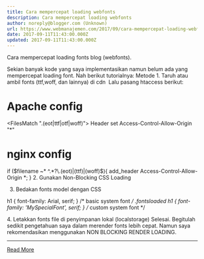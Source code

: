 ```yaml
---
title: Cara mempercepat loading webfonts
description: Cara mempercepat loading webfonts
author: noreply@blogger.com (Unknown)
url: https://www.webmanajemen.com/2017/09/cara-mempercepat-loading-webfonts.html
date: 2017-09-11T11:43:00.000Z
updated: 2017-09-11T11:43:00.000Z
---
```


Cara mempercepat loading fonts blog (webfonts).

Sekian banyak kode yang saya implementasikan namun belum ada yang mempercepat loading font. Nah berikut tutorialnya:
Metode 1.
Taruh atau ambil fonts (ttf,woff, dan lainnya) di cdn
 Lalu pasang htaccess berikut:
# Apache config
<FilesMatch ".(eot|ttf|otf|woff)">
 Header set Access-Control-Allow-Origin "*"
</FilesMatch>
# nginx config
if ($filename ~* ^.*?\.(eot)|(ttf)|(woff)$){
 add_header Access-Control-Allow-Origin *;
}
2.  Gunakan Non-Blocking CSS Loading

<link rel="stylesheet" type="text/css" href="fonts.css" media="none" onload="this.media='all';">
<link rel="stylesheet" type="text/css" href="style.css" media="none" onload="this.media='all';">

3. Bedakan fonts model dengan CSS

h1 { font-family: Arial, serif; } /* basic system font */ .fontsloaded h1 { font-family: 'MySpecialFont', serif; } /* custom system font */

<link href="fonts.css" onload="document.body.className+=' fontsloaded';" rel="stylesheet" type="text/css" >
4. Letakkan fonts file di penyimpanan lokal (localstorage)
Selesai. Begitulah sedikit pengetahuan saya dalam merender fonts lebih cepat.
Namun saya rekomendasikan menggunakan NON BLOCKING RENDER LOADING.<hr/> <a href="https://www.webmanajemen.com/2017/09/cara-mempercepat-loading-webfonts.html" rel="follow" class="button" id="read-more">Read More</a>